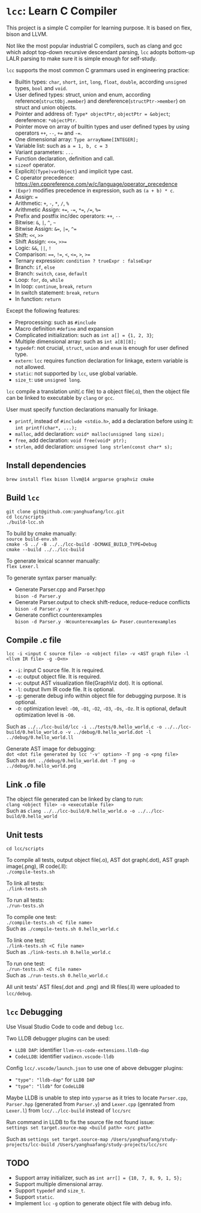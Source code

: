 # `lcc`: Learn C Compiler

This project is a simple C compiler for learning purpose. It is based on flex, bison and LLVM.

Not like the most popular industrial C compilers, such as clang and gcc which adopt top-down recursive descendant parsing, `lcc` adopts bottom-up LALR parsing to make sure it is simple enough for self-study.

`lcc` supports the most common C grammars used in engineering practice:
- Builtin types: `char`, `short`, `int`, `long`, `float`, `double`, according `unsigned` types, `bool` and `void`.
- User defined types: struct, union and enum, according reference(`structObj.member`) and dereference(`structPtr->member`) on struct and union objects.
- Pointer and address of: `Type* objectPtr`, `objectPtr = &object`; dereference: `*objectPtr`.
- Pointer move on array of builtin types and user defined types by using operators `++`, `--`, `+=` and `-=`.
- One dimensional array: `Type arrayName[INTEGER];`
- Variable list: such as `a = 1, b, c = 3`
- Variant parameters: `...`
- Function declaration, definition and call.
- `sizeof` operator.
- Explicit(`(Type)varObject`) and implicit type cast.
- C operator precedence: https://en.cppreference.com/w/c/language/operator_precedence
- `(Expr)` modifies precedence in expression, such as `(a + b) * c`.
- Assign: `=`
- Arithmetic: `+`, `-`, `*`, `/`, `%`
- Arithmetic Assign: `+=`, `-=`, `*=`, `/=`, `%=`
- Prefix and postfix inc/dec operators: `++`, `--`
- Bitwise: `&`, `|`, `^`, `~`
- Bitwise Assign: `&=`, `|=`, `^=`
- Shift: `<<`, `>>`
- Shift Assign: `<<=`, `>>=`
- Logic: `&&`, `||`, `!`
- Comparison: `==`, `!=`, `<`, `<=`, `>`, `>=`
- Ternary expression: `condition ? trueExpr : falseExpr`
- Branch: `if`, `else`
- Branch: `switch`, `case`, `default`
- Loop: `for`, `do`, `while`
- In loop: `continue`, `break`, `return`
- In switch statement: `break`, `return`
- In function: `return`

Except the following features:
- Preprocessing: such as `#include`
- Macro definition `#define` and expansion
- Complicated initialization: such as `int a[] = {1, 2, 3}`;
- Multiple dimensional array: such as `int a[8][8];`
- `typedef`: not crucial, `struct`, `union` and `enum` is enough for user defined type.
- `extern`: `lcc` requires function declaration for linkage, extern variable is not allowed.
- `static`: not supported by `lcc`, use global variable.
- `size_t`: use `unsigned long`.

`lcc` compile a translation unit(.c file) to a object file(.o), then the object file can be linked to executable by `clang` or `gcc`.  

User must specify function declarations manually for linkage.
- `printf`, instead of `#include <stdio.h>`, add a declaration before using it: `int printf(char*, ...);`
- `malloc`, add declaration: `void* malloc(unsigned long size);`
- `free`, add declaration: `void free(void* ptr);`
- `strlen`, add declaration: `unsigned long strlen(const char* s);`

## Install dependencies

`brew install flex bison llvm@14 argparse graphviz cmake`

## Build `lcc`

`git clone git@github.com:yanghuafang/lcc.git`  
`cd lcc/scripts`  
`./build-lcc.sh`  

To build by cmake manually:  
`source build-env.sh`  
`cmake -S ../ -B ../../lcc-build -DCMAKE_BUILD_TYPE=Debug`  
`cmake --build ../../lcc-build`  

To generate lexical scanner manually:  
`flex Lexer.l`

To generate syntax parser manually:
- Generate Parser.cpp and Parser.hpp  
`bison -d Parser.y`
- Generate Parser.output to check shift-reduce, reduce-reduce conflicts  
`bison -d Parser.y -v`
- Generate conflict counterexamples  
`bison -d Parser.y -Wcounterexamples &> Paser.counterexamples`

## Compile .c file

`lcc -i <input C source file> -o <object file> -v <AST graph file> -l <llvm IR file> -g -O<n>`

- `-i`: input C source file. It is required.
- `-o`: output object file. It is required.
- `-v`: output AST visualization file(GraphViz dot). It is optional.
- `-l`: output llvm IR code file. It is optional.
- `-g`: generate debug info within object file for debugging purpose. It is optional.
- `-O`: optimization level: `-O0`, `-O1`, `-O2`, `-O3`, `-Os`, `-Oz`. It is optional, default optimization level is `-O0`.

Such as `../../lcc-build/lcc -i ../tests/0.hello_world.c -o ../../lcc-build/0.hello_world.o -v ../debug/0.hello_world.dot -l ../debug/0.hello_world.ll`

Generate AST image for debugging:  
`dot <dot file generated by lcc '-v' option> -T png -o <png file>`  
Such as `dot ../debug/0.hello_world.dot -T png -o ../debug/0.hello_world.png`

## Link .o file

The object file generated can be linked by clang to run:  
`clang <object file> -o <executable file>`  
Such as `clang ../../lcc-build/0.hello_world.o -o ../../lcc-build/0.hello_world`

## Unit tests

`cd lcc/scripts`

To compile all tests, output object file(.o), AST dot graph(.dot), AST graph image(.png), IR code(.ll):  
`./compile-tests.sh`

To link all tests:  
`./link-tests.sh`

To run all tests:  
`./run-tests.sh`

To compile one test:  
`./compile-tests.sh <C file name>`  
Such as `./compile-tests.sh 0.hello_world.c`

To link one test:  
`./link-tests.sh <C file name>`  
Such as `./link-tests.sh 0.hello_world.c`

To run one test:  
`./run-tests.sh <C file name>`  
Such as `./run-tests.sh 0.hello_world.c`

All unit tests' AST files(.dot and .png) and IR files(.ll) were uploaded to `lcc/debug`.

## `lcc` Debugging

Use Visual Studio Code to code and debug `lcc`.  

Two LLDB debugger plugins can be used:
- `LLDB DAP`: identifier `llvm-vs-code-extensions.lldb-dap`
- `CodeLLDB`: identifier `vadimcn.vscode-lldb`

Config `lcc/.vscode/launch.json` to use one of above debugger plugins:
- `"type": "lldb-dap"` for `LLDB DAP`
- `"type": "lldb"` for `CodeLLDB`

Maybe LLDB is unable to step into `yyparse` as it tries to locate `Parser.cpp`, `Parser.hpp` (generated from `Parser.y`) and `Lexer.cpp` (genrated from `Lexer.l`) from `lcc/../lcc-build` instead of `lcc/src`  

Run command in LLDB to fix the source file not found issue:  
`settings set target.source-map <build path> <src path>`  

Such as `settings set target.source-map /Users/yanghuafang/study-projects/lcc-build /Users/yanghuafang/study-projects/lcc/src`

## TODO

- Support array initializer, such as `int arr[] = {10, 7, 8, 9, 1, 5};`
- Support multiple dimensional array.
- Support `typedef` and `size_t`.
- Support `static`.
- Implement `lcc` `-g` option to generate object file with debug info.